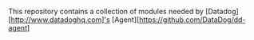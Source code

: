 This repository contains a collection of modules needed by [Datadog][http://www.datadoghq.com]'s
[Agent][https://github.com/DataDog/dd-agent]
